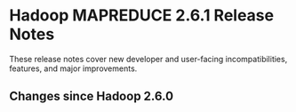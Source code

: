 # Hadoop MAPREDUCE 2.6.1 Release Notes

These release notes cover new developer and user-facing incompatibilities, features, and major improvements.

## Changes since Hadoop 2.6.0



